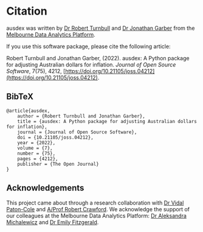 # Citation

ausdex was written by [Dr Robert Turnbull](https://findanexpert.unimelb.edu.au/profile/877006-robert-turnbull) and [Dr Jonathan Garber](https://findanexpert.unimelb.edu.au/profile/787135-jonathan-garber) from the [Melbourne Data Analytics Platform](https://mdap.unimelb.edu.au/).

If you use this software package, please cite the following article:
    
Robert Turnbull and Jonathan Garber, (2022). ausdex: A Python package for adjusting Australian dollars for inflation. *Journal of Open Source Software*, 7(75), 4212, [https://doi.org/10.21105/joss.04212](https://doi.org/10.21105/joss.04212).

## BibTeX

    @article{ausdex, 
        author = {Robert Turnbull and Jonathan Garber}, 
        title = {ausdex: A Python package for adjusting Australian dollars for inflation}, 
        journal = {Journal of Open Source Software},
        doi = {10.21105/joss.04212}, 
        year = {2022}, 
        volume = {7}, 
        number = {75}, 
        pages = {4212},
        publisher = {The Open Journal} 
    }

## Acknowledgements

This project came about through a research collaboration with [Dr Vidal Paton-Cole](https://findanexpert.unimelb.edu.au/profile/234417-vidal-paton-cole) and [A/Prof Robert Crawford](https://findanexpert.unimelb.edu.au/profile/174016-robert-crawford). We acknowledge the support of our colleagues at the Melbourne Data Analytics Platform: [Dr Aleksandra Michalewicz](https://findanexpert.unimelb.edu.au/profile/27349-aleks-michalewicz) and [Dr Emily Fitzgerald](https://findanexpert.unimelb.edu.au/profile/196181-emily-fitzgerald).
